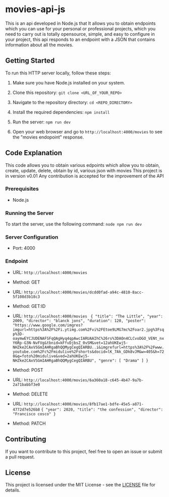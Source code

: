 # movies-api-js

This is an api developed in Node.js that It allows you to obtain endpoints which you can use for your personal or professional projects, which you need to carry out is totally opensource, simple, and easy to configure in your project, this api responds to an endpoint with a JSON that contains information about all the movies.

## Getting Started

To run this HTTP server locally, follow these steps:

1. Make sure you have Node.js installed on your system.

2. Clone this repository: `git clone <URL_OF_YOUR_REPO>`

3. Navigate to the repository directory: `cd <REPO_DIRECTORY>`

4. Install the required dependencies: `npm install`

5. Run the server: `npm run dev`

6. Open your web browser and go to `http://localhost:4000/movies` to see the "movies endopoint" response.

## Code Explanation

This code allows you to obtain various edpoints which allow you to obtain, create, update, delete, obtain by id, various json with movies This project is in version v0.01 Any contribution is accepted for the improvement of the API

### Prerequisites

- Node.js

### Running the Server

To start the server, use the following command: `node npm run dev`

### Server Configuration

- Port: 4000

### Endpoint

- URL: `http://localhost:4000/movies`
- Method: GET

- URL: `http://localhost:4000/movies/dcdd0fad-a94c-4810-8acc-5f108d3b18c3`
- Method: GET:ID

- URL:
`http://localhost:4000/movies
`
`{
    "title": "The Little",
    "year": 2009,
    "director": "blanck jons",
    "duration": 120,
    "poster": "https://www.google.com/imgres?imgurl=https%3A%2F%2Fi.ytimg.com%2Fvi%2FEtoe9LMG7mc%2Foar2.jpg%3Fsqp%3D-oaymwEYCJUDENAFSFqQAgHyq4qpAwcIARUAAIhC%26rs%3DAOn4CLCvoDGO_VENt_nxY6Rp-G3N-NvFVg&tbnid=kFfvDjbsZ_0vSM&vet=12ahUKEwj5-NHZke2CAxVSGmIAHRgaBhQQMygCegQIARBU..i&imgrefurl=https%3A%2F%2Fwww.youtube.com%2Fc%2Fmidulive%2Fshorts&docid=lK_7Ak_GDk8vJM&w=405&h=720&q=foto%20midulive&ved=2ahUKEwj5-NHZke2CAxVSGmIAHRgaBhQQMygCegQIARBU",
    "genre": [
        "Drama"
    ]
}`
- Method: POST


- URL:
`http://localhost:4000/movies/6a360a18-c645-4b47-9a7b-2a71babbf3e0`
- Method: DELETE

- URL: `http://localhost:4000/movies/8fb17ae1-bdfe-45e5-a871-4772d7e526b8`
`
{
    "year": 2020,
    "title": "the confession",
    "director": "Francisco cosco"
}
`
- Method: PATCH

## Contributing

If you want to contribute to this project, feel free to open an issue or submit a pull request.

## License

This project is licensed under the MIT License - see the [LICENSE](LICENSE) file for details.
